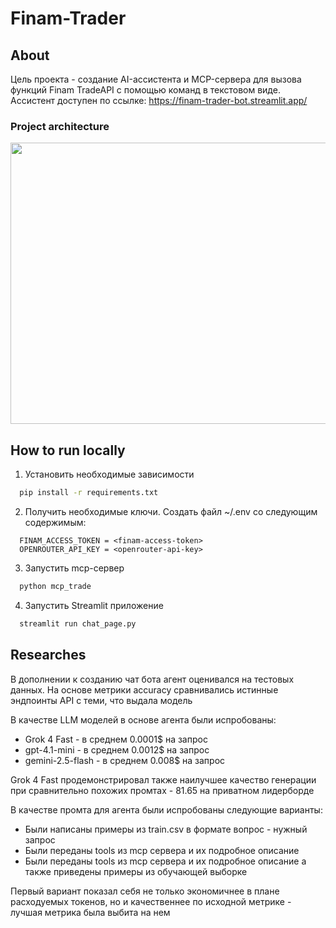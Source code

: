 # Finam-Trader
## About
Цель проекта - создание AI-ассистента и MCP-сервера для вызова функций Finam TradeAPI с помощью команд в текстовом виде.<br>
Ассистент доступен по ссылке: https://finam-trader-bot.streamlit.app/
### Project architecture
<p align="center">
  <img width="700" height="450" src="https://sun9-56.userapi.com/s/v1/if2/uCxwHN9Db_Eivijb1-eM7vtFV79eREr8YXKjrFIdyJTO9IIojkjL2_sEhLIHRuxcOYjbuonCKIy8M2Zn-a4byMkD.jpg?quality=95&as=32x18,48x27,72x40,108x60,160x89,240x134,360x201,480x268,540x301,640x357,720x402,1080x603,1278x713&from=bu&cs=1278x0">
</p>

## How to run locally
1. Установить необходимые зависимости
```bash
  pip install -r requirements.txt
```
2. Получить необходимые ключи. Создать файл ~/.env со следующим содержимым:
```[default]
  FINAM_ACCESS_TOKEN = <finam-access-token>
  OPENROUTER_API_KEY = <openrouter-api-key>
```
3. Запустить mcp-сервер
```bash
  python mcp_trade
```
4. Запустить Streamlit приложение
```bash
  streamlit run chat_page.py
```

## Researches
В дополнении к созданию чат бота агент оценивался на тестовых данных. На основе метрики accuracy сравнивались истинные эндпоинты API с теми, что выдала модель

В качестве LLM моделей в основе агента были испробованы:
* Grok 4 Fast - в среднем 0.0001$ на запрос
* gpt-4.1-mini - в среднем 0.0012$ на запрос
* gemini-2.5-flash - в среднем 0.008$ на запрос

Grok 4 Fast продемонстрировал также наилучшее качество генерации при сравнительно похожих промтах - 81.65 на приватном лидерборде

В качестве промта для агента были испробованы следующие варианты:
* Были написаны примеры из train.csv в формате вопрос - нужный запрос
* Были переданы tools из mcp сервера и их подробное описание
* Были переданы tools из mcp сервера и их подробное описание а также приведены примеры из обучающей выборке

Первый вариант показал себя не только экономичнее в плане расходуемых токенов, но и качественнее по исходной метрике - лучшая метрика была выбита на нем
